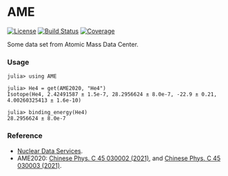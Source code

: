 # AME

[![License](http://img.shields.io/badge/license-MIT-brightgreen.svg?style=flat)](LICENSE)
[![Build Status](https://github.com/0382/AME.jl/actions/workflows/CI.yml/badge.svg?branch=main)](https://github.com/0382/AME.jl/actions/workflows/CI.yml?query=branch%3Amain)
[![Coverage](https://codecov.io/gh/0382/AME.jl/branch/main/graph/badge.svg)](https://codecov.io/gh/0382/AME.jl)

Some data set from Atomic Mass Data Center.

### Usage
```julia-repl
julia> using AME

julia> He4 = get(AME2020, "He4")
Isotope(He4, 2.42491587 ± 1.5e-7, 28.2956624 ± 8.0e-7, -22.9 ± 0.21, 4.00260325413 ± 1.6e-10)

julia> binding_energy(He4)
28.2956624 ± 8.0e-7
```

### Reference

- [Nuclear Data Services](https://www-nds.iaea.org/amdc/).
- AME2020: [Chinese Phys. C 45 030002 (2021)](https://iopscience.iop.org/article/10.1088/1674-1137/abddb0), and [Chinese Phys. C 45 030003 (2021)](https://iopscience.iop.org/article/10.1088/1674-1137/abddaf).